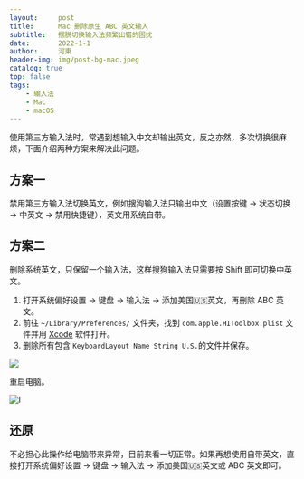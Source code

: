 ```yaml
---
layout:     post
title:      Mac 删除原生 ABC 英文输入
subtitle:   摆脱切换输入法频繁出错的困扰
date:       2022-1-1
author:     河東
header-img: img/post-bg-mac.jpeg
catalog: true
top: false
tags:
    - 输入法
    - Mac
    - macOS
---
```



使用第三方输入法时，常遇到想输入中文却输出英文，反之亦然，多次切换很麻烦，下面介绍两种方案来解决此问题。

## 方案一

禁用第三方输入法切换英文，例如搜狗输入法只输出中文（设置按键 → 状态切换 → 中英文 → 禁用快捷键），英文用系统自带。

## 方案二

删除系统英文，只保留一个输入法，这样搜狗输入法只需要按 Shift 即可切换中英文。

1. 打开系统偏好设置 → 键盘 → 输入法 → 添加美国🇺🇸英文，再删除 ABC 英文。
2. 前往 `~/Library/Preferences/` 文件夹，找到 `com.apple.HIToolbox.plist` 文件并用 [Xcode](https://apps.apple.com/cn/app/xcode/id497799835?mt=12) 软件打开。
3. 删除所有包含 `KeyboardLayout Name String U.S.`的文件并保存。

![](https://i.imgur.com/RWMziKi.png)

重启电脑。

![I](https://i.imgur.com/JvzQHNH.png)
## 还原

不必担心此操作给电脑带来异常，目前来看一切正常。如果再想使用自带英文，直接打开系统偏好设置 → 键盘 → 输入法 → 添加美国🇺🇸英文或 ABC 英文即可。